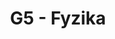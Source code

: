 ---
title: G5 - Fyzika
subject: Fyzika
layout: subject
summary: "Přehled všech témat pro fyzika v G5 popořadě:"
---